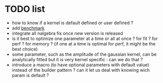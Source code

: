 # TODO list

- how to know if a kernel is default defined or user defined ?
- add [benchmark](http://www.resibots.eu/limbo/release-2.0/reg_benchmarks.html)
- integrate all nalgebra fix once new version is released
- is it best to optimize one parameter at a time or all at once ? for fit ? for perf ? for memory ?
  (if one at a time is optimal for perf, it might be the best choice)
- some parameter, such as the amplitude of the gaussian kernel, can be analytically fitted but it is very kernel specific : can we do that ?
- introduce a macro (to have optional parameters with default value) instead of the builder pattern ? can it let us deal with knowing wich param is default ?
